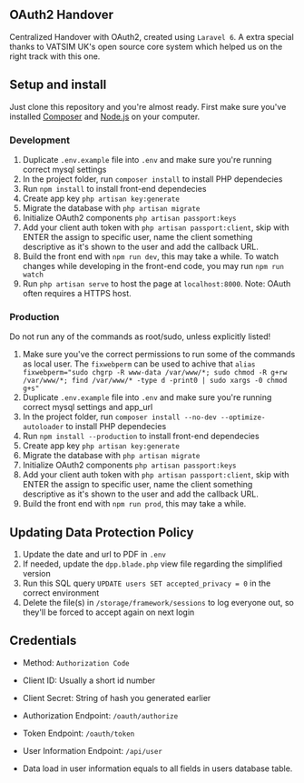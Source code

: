 ## OAuth2 Handover
Centralized Handover with OAuth2, created using `Laravel 6`. A extra special thanks to VATSIM UK's open source core system which helped us on the right track with this one.

## Setup and install
Just clone this repository and you're almost ready. First make sure you've installed [Composer](https://getcomposer.org) and [Node.js](https://nodejs.org/en/) on your computer.

### Development

1. Duplicate `.env.example` file into `.env` and make sure you're running correct mysql settings
2. In the project folder, run `composer install` to install PHP dependecies
3. Run `npm install` to install front-end dependecies
4. Create app key `php artisan key:generate`
5. Migrate the database with `php artisan migrate`
6. Initialize OAuth2 components `php artisan passport:keys`
7. Add your client auth token with `php artisan passport:client`, skip with ENTER the assign to specific user, name the client something descriptive as it's shown to the user and add the callback URL.
8. Build the front end with `npm run dev`, this may take a while. To watch changes while developing in the front-end code, you may run `npm run watch`
9. Run `php artisan serve` to host the page at `localhost:8000`. Note: OAuth often requires a HTTPS host.


### Production

Do not run any of the commands as root/sudo, unless explicitly listed!

1. Make sure you've the correct permissions to run some of the commands as local user. The `fixwebperm` can be used to achive that `alias fixwebperm="sudo chgrp -R www-data /var/www/*; sudo chmod -R g+rw /var/www/*; find /var/www/* -type d -print0 | sudo xargs -0 chmod g+s"`
2. Duplicate `.env.example` file into `.env` and make sure you're running correct mysql settings and app_url
3. In the project folder, run `composer install --no-dev --optimize-autoloader` to install PHP dependecies
4. Run `npm install --production` to install front-end dependecies
5. Create app key `php artisan key:generate`
6. Migrate the database with `php artisan migrate`
7. Initialize OAuth2 components `php artisan passport:keys`
8. Add your client auth token with `php artisan passport:client`, skip with ENTER the assign to specific user, name the client something descriptive as it's shown to the user and add the callback URL.
9. Build the front end with `npm run prod`, this may take a while.

## Updating Data Protection Policy
1. Update the date and url to PDF in `.env`
2. If needed, update the `dpp.blade.php` view file regarding the simplified version
3. Run this SQL query `UPDATE users SET accepted_privacy = 0` in the correct environment
4. Delete the file(s) in `/storage/framework/sessions` to log everyone out, so they'll be forced to accept again on next login

## Credentials

* Method: `Authorization Code`
* Client ID: Usually a short id number
* Client Secret: String of hash you generated earlier

* Authorization Endpoint: `/oauth/authorize`
* Token Endpoint: `/oauth/token`
* User Information Endpoint: `/api/user`

* Data load in user information equals to all fields in users database table.